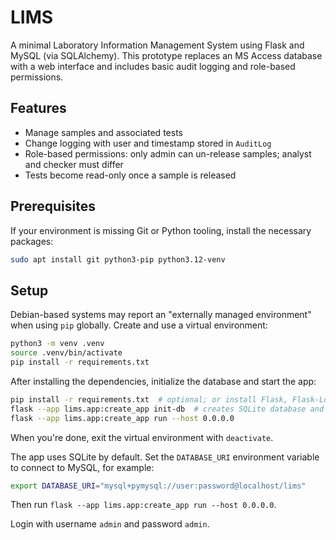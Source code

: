 # LIMS

A minimal Laboratory Information Management System using Flask and MySQL (via SQLAlchemy). This prototype replaces an MS Access database with a web interface and includes basic audit logging and role-based permissions.

## Features

- Manage samples and associated tests
- Change logging with user and timestamp stored in `AuditLog`
- Role-based permissions: only admin can un-release samples; analyst and checker must differ
- Tests become read-only once a sample is released

## Prerequisites

If your environment is missing Git or Python tooling, install the necessary packages:

```bash
sudo apt install git python3-pip python3.12-venv
```

## Setup

Debian-based systems may report an "externally managed environment" when using `pip` globally. Create and use a virtual environment:

```bash
python3 -m venv .venv
source .venv/bin/activate
pip install -r requirements.txt
```

After installing the dependencies, initialize the database and start the app:

```bash
pip install -r requirements.txt  # optional; or install Flask, Flask-Login, Flask-SQLAlchemy, PyMySQL
flask --app lims.app:create_app init-db  # creates SQLite database and admin user
flask --app lims.app:create_app run --host 0.0.0.0
```

When you're done, exit the virtual environment with `deactivate`.

The app uses SQLite by default. Set the `DATABASE_URI` environment variable to connect to MySQL, for example:

```bash
export DATABASE_URI="mysql+pymysql://user:password@localhost/lims"
```

Then run `flask --app lims.app:create_app run --host 0.0.0.0`.

Login with username `admin` and password `admin`.
